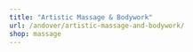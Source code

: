```yaml
---
title: "Artistic Massage & Bodywork"
url: /andover/artistic-massage-and-bodywork/
shop: massage
---
```

